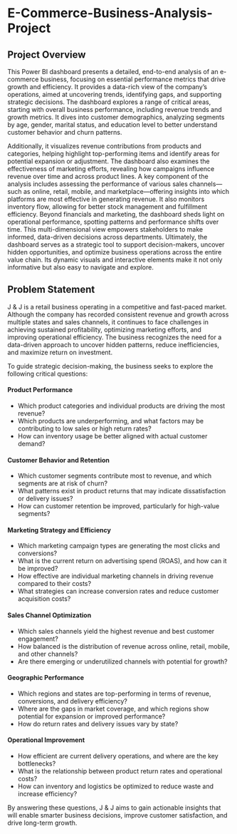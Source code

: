 # E-Commerce-Business-Analysis-Project

## Project Overview
This Power BI dashboard presents a detailed, end-to-end analysis of an e-commerce business, focusing on essential performance metrics that drive growth and efficiency. It provides a data-rich view of the company’s operations, aimed at uncovering trends, identifying gaps, and supporting strategic decisions.
The dashboard explores a range of critical areas, starting with overall business performance, including revenue trends and growth metrics. It dives into customer demographics, analyzing segments by age, gender, marital status, and education level to better understand customer behavior and churn patterns.

Additionally, it visualizes revenue contributions from products and categories, helping highlight top-performing items and identify areas for potential expansion or adjustment. The dashboard also examines the effectiveness of marketing efforts, revealing how campaigns influence revenue over time and across product lines.
A key component of the analysis includes assessing the performance of various sales channels—such as online, retail, mobile, and marketplace—offering insights into which platforms are most effective in generating revenue. It also monitors inventory flow, allowing for better stock management and fulfillment efficiency.
Beyond financials and marketing, the dashboard sheds light on operational performance, spotting patterns and performance shifts over time. This multi-dimensional view empowers stakeholders to make informed, data-driven decisions across departments.
Ultimately, the dashboard serves as a strategic tool to support decision-makers, uncover hidden opportunities, and optimize business operations across the entire value chain. Its dynamic visuals and interactive elements make it not only informative but also easy to navigate and explore.

## Problem Statement
J & J is a retail business operating in a competitive and fast-paced market. Although the company has recorded consistent revenue and growth across multiple states and sales channels, it continues to face challenges in achieving sustained profitability, optimizing marketing efforts, and improving operational efficiency. The business recognizes the need for a data-driven approach to uncover hidden patterns, reduce inefficiencies, and maximize return on investment.

To guide strategic decision-making, the business seeks to explore the following critical questions:

#### **Product Performance**

* Which product categories and individual products are driving the most revenue?
* Which products are underperforming, and what factors may be contributing to low sales or high return rates?
* How can inventory usage be better aligned with actual customer demand?

#### **Customer Behavior and Retention**

* Which customer segments contribute most to revenue, and which segments are at risk of churn?
* What patterns exist in product returns that may indicate dissatisfaction or delivery issues?
* How can customer retention be improved, particularly for high-value segments?

#### **Marketing Strategy and Efficiency**

* Which marketing campaign types are generating the most clicks and conversions?
* What is the current return on advertising spend (ROAS), and how can it be improved?
* How effective are individual marketing channels in driving revenue compared to their costs?
* What strategies can increase conversion rates and reduce customer acquisition costs?

#### **Sales Channel Optimization**

* Which sales channels yield the highest revenue and best customer engagement?
* How balanced is the distribution of revenue across online, retail, mobile, and other channels?
* Are there emerging or underutilized channels with potential for growth?

#### **Geographic Performance**

* Which regions and states are top-performing in terms of revenue, conversions, and delivery efficiency?
* Where are the gaps in market coverage, and which regions show potential for expansion or improved performance?
* How do return rates and delivery issues vary by state?

#### **Operational Improvement**

* How efficient are current delivery operations, and where are the key bottlenecks?
* What is the relationship between product return rates and operational costs?
* How can inventory and logistics be optimized to reduce waste and increase efficiency?

By answering these questions, J & J aims to gain actionable insights that will enable smarter business decisions, improve customer satisfaction, and drive long-term growth.

